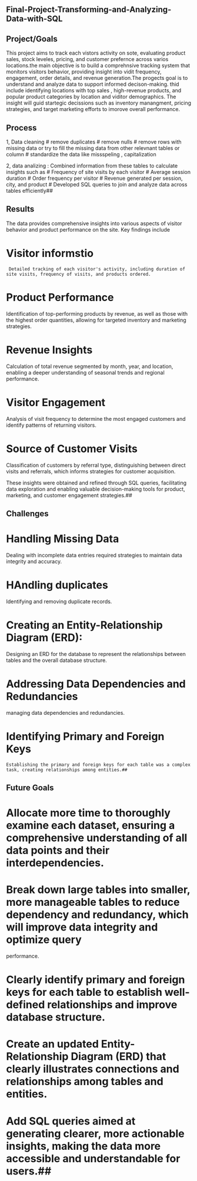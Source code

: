 ## Final-Project-Transforming-and-Analyzing-Data-with-SQL

## Project/Goals
This project aims to track each vistors activity on sote, evaluating product sales, stock leveles, pricing, and customer prefernce across varios locations.the main objective is to build a comprehnsive tracking system that monitors visitors behavior, providing insight into vidit frequency, engagement, order details, and  revenue generation.The progects goal is to understand and analyze data to support informed decison-making. thid include identifying locations with top sales , high-revenue products, and popular product categories by location and viditor demographics. The insight will guid startegic decissions such as inventory manangment, pricing strategies, and target marketing efforts to imorove overall performance. 
## Process
1, Data cleaning
     # remove duplicates
     # remove nulls 
     # remove rows with missing data or try to fill the missing data from other relevnant tables or column
     # standardize the data like missspeling , capitalization

2, data analizing : Combined information from these tables to calculate insights such as
    # Frequency of site visits by each visitor
    # Average session duration
    # Order frequency per visitor
    # Revenue generated per session, city, and product
    # Developed SQL queries to join and analyze data across tables efficiently##


## Results
The data provides comprehensive insights into various aspects of visitor behavior and product performance on the site. 
Key findings include
# Visitor informstio
     Detailed tracking of each visitor's activity, including duration of site visits, frequency of visits, and products ordered.
 # Product Performance
  Identification of top-performing products by revenue, as well as those with the highest order quantities, allowing for targeted inventory and marketing strategies.
 # Revenue Insights 
   Calculation of total revenue segmented by month, year, and location, enabling a deeper understanding of seasonal trends and regional performance.
 # Visitor Engagement
   Analysis of visit frequency to determine the most engaged customers and identify patterns of returning visitors.
 # Source of Customer Visits
   Classification of customers by referral type, distinguishing between direct visits and referrals, which informs strategies for customer acquisition.

These insights were obtained and refined through SQL queries, facilitating data exploration and enabling valuable decision-making tools for product, marketing, and customer engagement strategies.##


## Challenges 
# Handling Missing Data
  Dealing with incomplete data entries required strategies to maintain data integrity and accuracy.
# HAndling duplicates 
   Identifying and removing duplicate records. 
# Creating an Entity-Relationship Diagram (ERD): 
  Designing an ERD for the database to represent the relationships between tables and the overall database structure.
# Addressing Data Dependencies and Redundancies
   managing data dependencies and redundancies.
# Identifying Primary and Foreign Keys
    Establishing the primary and foreign keys for each table was a complex task, creating relationships among entities.##

## Future Goals
# Allocate more time to thoroughly examine each dataset, ensuring a comprehensive understanding of all data points and their interdependencies.
# Break down large tables into smaller, more manageable tables to reduce dependency and redundancy, which will improve data integrity and optimize query 
  performance.
# Clearly identify primary and foreign keys for each table to establish well-defined relationships and improve database structure.
# Create an updated Entity-Relationship Diagram (ERD) that clearly illustrates connections and relationships among tables and entities. 
# Add  SQL queries aimed at generating clearer, more actionable insights, making the data more accessible and understandable for users.##
